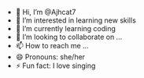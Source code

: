 - 👋 Hi, I’m @Ajhcat7
- 👀 I’m interested in learning new skills 
- 🌱 I’m currently learning coding 
- 💞️ I’m looking to collaborate on ...
- 📫 How to reach me ...
- 😄 Pronouns: she/her
- ⚡ Fun fact: I love singing 

<!---
Ajhcat7/Ajhcat7 is a ✨ special ✨ repository because its `README.md` (this file) appears on your GitHub profile.
You can click the Preview link to take a look at your changes.
--->
